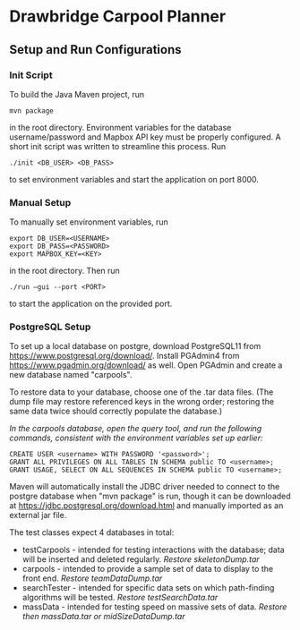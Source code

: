 # Drawbridge Carpool Planner

## Setup and Run Configurations

### Init Script
To build the Java Maven project, run
```
mvn package
```
in the root directory.
Environment variables for the database username/password and Mapbox API key must be properly configured. A short init script was written to streamline this process. Run
```
./init <DB_USER> <DB_PASS>
```
to set environment variables and start the application on port 8000.

### Manual Setup
To manually set environment variables, run
```
export DB_USER=<USERNAME>
export DB_PASS=<PASSWORD>
export MAPBOX_KEY=<KEY>
```
in the root directory. Then run 
```
./run –gui --port <PORT>
```
to start the application on the provided port.

### PostgreSQL Setup
To set up a local database on postgre, download 
PostgreSQL11 from https://www.postgresql.org/download/.
Install PGAdmin4 from https://www.pgadmin.org/download/
as well. Open PGAdmin and create a new database named
"carpools".

To restore data to your database, choose one of the .tar 
data files. 
(The dump file may restore referenced keys in the wrong order;
restoring the same data twice should correctly populate 
the database.)

*In the carpools database, open the query tool, and run
the following commands, consistent with
the environment variables set up earlier:*
```postgresql
CREATE USER <username> WITH PASSWORD '<password>';
GRANT ALL PRIVILEGES ON ALL TABLES IN SCHEMA public TO <username>;
GRANT USAGE, SELECT ON ALL SEQUENCES IN SCHEMA public TO <username>;
```

Maven will automatically install the JDBC driver needed 
to connect to the postgre database when "mvn package" is 
run, though it can be downloaded at 
https://jdbc.postgresql.org/download.html
and manually imported as an external jar file.

The test classes expect 4 databases in total:
* testCarpools - intended for testing interactions with
the database; data will be inserted and deleted
regularly. _Restore skeletonDump.tar_
* carpools - intended to provide a sample set of 
data to display to the front end. 
_Restore teamDataDump.tar_
* searchTester - intended for specific data sets on
which path-finding algorithms will be tested. 
_Restore testSearchData.tar_
* massData - intended for testing speed on massive
sets of data. _Restore then massData.tar or 
midSizeDataDump.tar_

